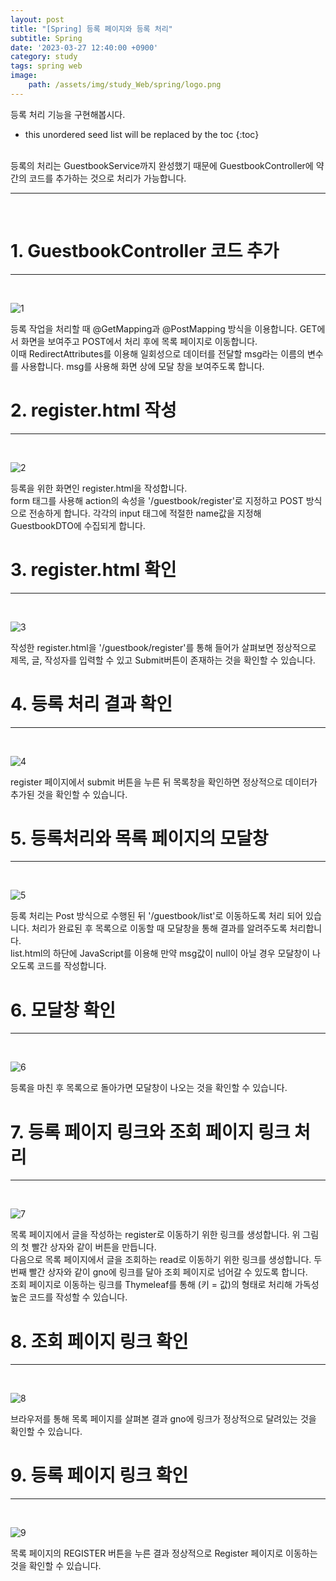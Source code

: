 ```yaml
---
layout: post
title: "[Spring] 등록 페이지와 등록 처리"
subtitle: Spring
date: '2023-03-27 12:40:00 +0900'
category: study
tags: spring web
image:
    path: /assets/img/study_Web/spring/logo.png
---
```


등록 처리 기능을 구현해봅시다.

<!--more-->

* this unordered seed list will be replaced by the toc
{:toc}
<br>
등록의 처리는 GuestbookService까지 완성했기 때문에 GuestbookController에 약간의 코드를 추가하는 것으로 처리가 가능합니다.

---
<br>

# 1. GuestbookController 코드 추가
---
<br>

![1](/assets/img/study_Web/spring/2023-03-27-[Spring]_등록_페이지와_등록_처리/1.png)
<br>

등록 작업을 처리할 때 @GetMapping과 @PostMapping 방식을 이용합니다. GET에서 화면을 보여주고 POST에서 처리 후에 목록 페이지로 이동합니다.<br>
이때 RedirectAttributes를 이용해 일회성으로 데이터를 전달할 msg라는 이름의 변수를 사용합니다. msg를 사용해 화면 상에 모달 창을 보여주도록 합니다.

# 2. register.html 작성
---
<br>

![2](/assets/img/study_Web/spring/2023-03-27-[Spring]_등록_페이지와_등록_처리/2.png)
<br>

등록을 위한 화면인 register.html을 작성합니다.<br>
form 태그를 사용해 action의 속성을 '/guestbook/register'로 지정하고 POST 방식으로 전송하게 합니다. 각각의 input 태그에 적절한 name값을 지정해 GuestbookDTO에 수집되게 합니다.<br>

# 3. register.html 확인
---
<br>

![3](/assets/img/study_Web/spring/2023-03-27-[Spring]_등록_페이지와_등록_처리/3.png)
<br>

작성한 register.html을 '/guestbook/register'를 통해 들어가 살펴보면 정상적으로 제목, 글, 작성자를 입력할 수 있고 Submit버튼이 존재하는 것을 확인할 수 있습니다.<br>


# 4. 등록 처리 결과 확인
---
<br>

![4](/assets/img/study_Web/spring/2023-03-27-[Spring]_등록_페이지와_등록_처리/4.png)
<br>

register 페이지에서 submit 버튼을 누른 뒤 목록창을 확인하면 정상적으로 데이터가 추가된 것을 확인할 수 있습니다.<br>

# 5. 등록처리와 목록 페이지의 모달창
---
<br>

![5](/assets/img/study_Web/spring/2023-03-27-[Spring]_등록_페이지와_등록_처리/5.png)
<br>

등록 처리는 Post 방식으로 수행된 뒤 '/guestbook/list'로 이동하도록 처리 되어 있습니다. 처리가 완료된 후 목록으로 이동할 때 모달창을 통해 결과를 알려주도록 처리합니다.<br>
list.html의 하단에 JavaScript를 이용해 만약 msg값이 null이 아닐 경우 모달창이 나오도록 코드를 작성합니다.<br>

# 6. 모달창 확인
---
<br>

![6](/assets/img/study_Web/spring/2023-03-27-[Spring]_등록_페이지와_등록_처리/6.png)
<br>

등록을 마친 후 목록으로 돌아가면 모달창이 나오는 것을 확인할 수 있습니다.

# 7. 등록 페이지 링크와 조회 페이지 링크 처리
---
<br>

![7](/assets/img/study_Web/spring/2023-03-27-[Spring]_등록_페이지와_등록_처리/7.png)
<br>

목록 페이지에서 글을 작성하는 register로 이동하기 위한 링크를 생성합니다. 위 그림의 첫 빨간 상자와 같이 버튼을 만듭니다.<br>
다음으로 목록 페이지에서 글을 조회하는 read로 이동하기 위한 링크를 생성합니다. 두 번째 빨간 상자와 같이 gno에 링크를 달아 조회 페이지로 넘어갈 수 있도록 합니다.<br>
조회 페이지로 이동하는 링크를 Thymeleaf를 통해 (키 = 값)의 형태로 처리해 가독성 높은 코드를 작성할 수 있습니다.

# 8. 조회 페이지 링크 확인
---
<br>

![8](/assets/img/study_Web/spring/2023-03-27-[Spring]_등록_페이지와_등록_처리/8.png)
<br>

브라우저를 통해 목록 페이지를 살펴본 결과 gno에 링크가 정상적으로 달려있는 것을 확인할 수 있습니다.

# 9. 등록 페이지 링크 확인
---
<br>

![9](/assets/img/study_Web/spring/2023-03-27-[Spring]_등록_페이지와_등록_처리/9.png)
<br>

목록 페이지의 REGISTER 버튼을 누른 결과 정상적으로 Register 페이지로 이동하는 것을 확인할 수 있습니다.

